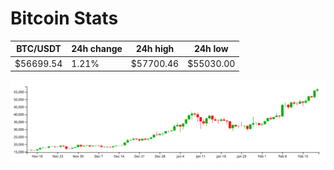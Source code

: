 # Bitcoin Stats

BTC/USDT|24h change|24h high|24h low|
|---|---|---|---|
|$56699.54|1.21%|$57700.46|$55030.00|

<img src="./chart.svg">
